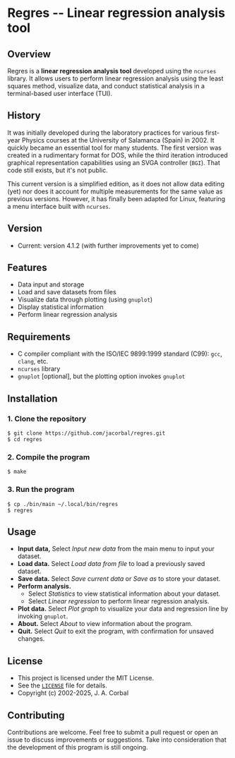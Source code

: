 Regres -- Linear regression analysis tool
=========================================

## Overview

Regres is a **linear regression analysis tool** developed using the
`ncurses` library.  It allows users to perform linear regression
analysis using the least squares method, visualize data, and conduct
statistical analysis in a terminal-based user interface (TUI).

## History

It was initially developed during the laboratory practices for various
first-year Physics courses at the University of Salamanca (Spain) in
2002.  It quickly became an essential tool for many students.  The first
version was created in a rudimentary format for DOS, while the third
iteration introduced graphical representation capabilities using an SVGA
controller (`BGI`).  That code still exists, but it's not public.

This current version is a simplified edition, as it does not allow data
editing (yet) nor does it account for multiple measurements for the same
value as previous versions.  However, it has finally been adapted for
Linux, featuring a menu interface built with `ncurses`.

## Version

  - Current: version 4.1.2 (with further improvements yet to come)

## Features

  - Data input and storage
  - Load and save datasets from files
  - Visualize data through plotting (using `gnuplot`)
  - Display statistical information
  - Perform linear regression analysis

## Requirements

  - C compiler compliant with the ISO/IEC 9899:1999 standard (C99):
    `gcc`, `clang`, etc.
  - `ncurses` library
  - `gnuplot` [optional], but the plotting option invokes `gnuplot`

## Installation

### 1. Clone the repository

    $ git clone https://github.com/jacorbal/regres.git
    $ cd regres

### 2. Compile the program

    $ make

### 3. Run the program

    $ cp ./bin/main ~/.local/bin/regres
    $ regres

## Usage

  - **Input data,**  Select *Input new data* from the main menu to input
    your dataset.
  - **Load data.**  Select *Load data from file* to load a previously
    saved dataset.
  - **Save data.**  Select *Save current data* or *Save as* to store
    your dataset.
  - **Perform analysis.**
    - Select *Statistics* to view statistical information about your
      dataset.
    - Select *Linear regression* to perform linear regression analysis.
  - **Plot data.**  Select *Plot graph* to visualize your data and
    regression line by invoking `gnuplot`.
  - **About.**  Select *About* to view information about the program.
  - **Quit.**  Select *Quit* to exit the program, with confirmation for
    unsaved changes.

## License

  - This project is licensed under the MIT License.
  - See the [`LICENSE`](LICENSE) file for details.
  - Copyright (c) 2002-2025, J. A. Corbal

## Contributing

Contributions are welcome.  Feel free to submit a pull request or open
an issue to discuss improvements or suggestions.  Take into
consideration that the development of this program is still ongoing.

